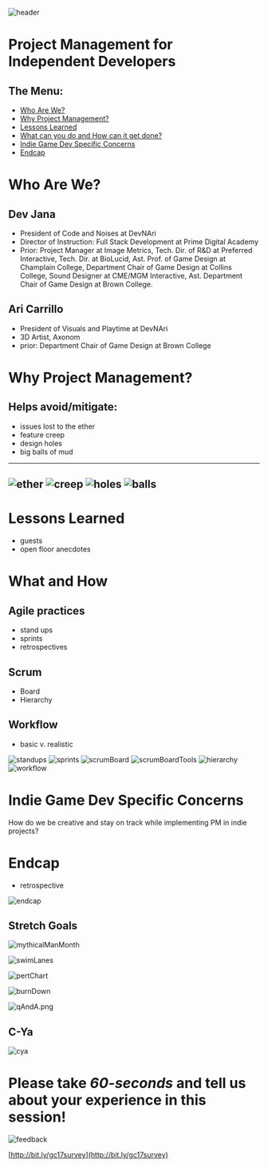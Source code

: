 ![header](images/header.png)

Project Management for Independent Developers
===

The Menu:
---
- [Who Are We?](#who)
- [Why Project Management?](#why-project-management)
- [Lessons Learned](#lessons-learned)
- [What can you do and How can it get done?](#what-and-how)
- [Indie Game Dev Specific Concerns](#indie-game-dev-specific-concerns)
- [Endcap](#endcap)

Who Are We?
===
Dev Jana
---
 - President of Code and Noises at DevNAri
 - Director of Instruction: Full Stack Development at Prime Digital Academy
 - Prior: Project Manager at Image Metrics, Tech. Dir. of R&D at Preferred Interactive, Tech. Dir. at BioLucid, Ast. Prof. of Game Design at Champlain College, Department Chair of Game Design at Collins College, Sound Designer at CME/MGM Interactive, Ast. Department Chair of Game Design at Brown College.

Ari Carrillo
---
 - President of Visuals and Playtime at DevNAri
 - 3D Artist, Axonom
 - prior: Department Chair of Game Design at Brown College 

Why Project Management?
===

Helps avoid/mitigate:
---
- issues lost to the ether
- feature creep
- design holes
- big balls of mud

---
![ether](images/why0.png)
![creep](images/why1.png)
![holes](images/why2.png)
![balls](images/why3.png)
---

Lessons Learned
===
- guests
- open floor anecdotes


What and How
===
Agile practices
---
 - stand ups
 - sprints
 - retrospectives 

Scrum
---
 - Board
 - Hierarchy 

Workflow
---
 - basic v. realistic 
 
![standups](images/standUps.png) 
![sprints](images/sprints.png) 
![scrumBoard](images/scrumBoard.png) 
![scrumBoardTools](images/scrumBoardTools.png) 
![hierarchy](images/hierarchy.png) 
![workflow](images/workflow.png) 

Indie Game Dev Specific Concerns
===

How do we be creative and stay on track while implementing PM in indie projects?

Endcap
===
- retrospective

![endcap](images/next.png)

Stretch Goals
---
![mythicalManMonth](images/mythicalManMonth.png) 

![swimLanes](images/swimLanes.png) 

![pertChart](images/pertChart.png)

![burnDown](images/burnDown.png)

![qAndA.png](images/qAndA.png)

C-Ya
---
![cya](images/c-ya.png)

Please take _60-seconds_ and tell us about your experience in this session!
=
![feedback](https://media.giphy.com/media/Hs6JP953xMYBG/giphy.gif)

[http://bit.ly/gc17survey](http://bit.ly/gc17survey)
